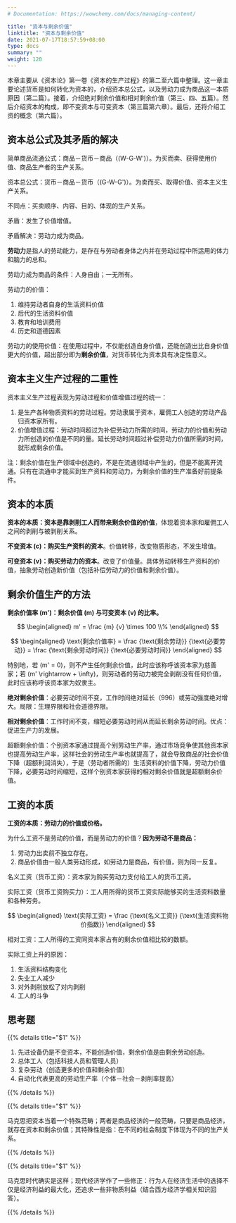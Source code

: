```yaml
---
# Documentation: https://wowchemy.com/docs/managing-content/

title: "资本与剩余价值"
linktitle: "资本与剩余价值"
date: 2021-07-17T18:57:59+08:00
type: docs
summary: ""
weight: 120
---
```


本章主要从《资本论》第一卷《资本的生产过程》的第二至六篇中整理。这一章主要论述货币是如何转化为资本的，介绍资本总公式，以及劳动力成为商品这一本质原因（第二篇）。接着，介绍绝对剩余价值和相对剩余价值（第三、四、五篇）。然后介绍资本的构成，即不变资本与可变资本（第三篇第六章）。最后，还将介绍工资的概念（第六篇）。

<!--more-->

## 资本总公式及其矛盾的解决

简单商品流通公式：商品－货币－商品（\(W-G-W'\)）。为买而卖、获得使用价值、商品生产者的生产关系。

资本总公式：货币－商品－货币（\(G-W-G'\)）。为卖而买、取得价值、资本主义生产关系。

不同点：买卖顺序、内容、目的、体现的生产关系。

矛盾：发生了价值增值。

矛盾解决：劳动力成为商品。

**劳动力**是指人的劳动能力，是存在与劳动者身体之内并在劳动过程中所运用的体力和脑力的总和。

劳动力成为商品的条件：人身自由；一无所有。

劳动力的价值：

1. 维持劳动者自身的生活资料价值
2. 后代的生活资料价值
3. 教育和培训费用
4. 历史和道德因素

劳动力的使用价值：在使用过程中，不仅能创造自身价值，还能创造出比自身价值更大的价值，超出部分即为**剩余价值**，对货币转化为资本具有决定性意义。

## 资本主义生产过程的二重性

资本主义生产过程表现为劳动过程和价值增值过程的统一：

1. 是生产各种物质资料的劳动过程。劳动隶属于资本，雇佣工人创造的劳动产品归资本家所有。
2. 价值增值过程：劳动时间超过为补偿劳动力所需的时间，劳动力的价值和劳动力所创造的价值是不同的量。延长劳动时间超过补偿劳动力价值所需的时间，就形成剩余价值。

注：剩余价值在生产领域中创造的，不是在流通领域中产生的，但是不能离开流通。只有在流通中才能买到生产资料和劳动力，为剩余价值的生产准备好前提条件。

## 资本的本质

**资本的本质：资本是靠剥削工人而带来剩余价值的价值**，体现着资本家和雇佣工人之间的剥削与被剥削关系。

**不变资本 \(c\)：购买生产资料的资本**。价值转移，改变物质形态，不发生增值。

**可变资本 \(v\)：购买劳动力的资本**。改变了价值量。具体劳动转移生产资料的价值，抽象劳动创造新价值（包括补偿劳动力的价值和剩余价值）。

## 剩余价值生产的方法

**剩余价值率 \(m'\)：剩余价值 \(m\) 与可变资本 \(v\) 的比率。**

$$
\begin{aligned}
m' = \frac {m} {v} \times 100 \\%
\end{aligned}
$$

$$
\begin{aligned}
\text{剩余价值率} = \frac {\text{剩余劳动}} {\text{必要劳动}} = \frac {\text{剩余劳动时间}} {\text{必要劳动时间}}
\end{aligned}
$$

特别地，若 \(m' = 0\)，则不产生任何剩余价值，此时应该称呼该资本家为慈善家；若 \(m' \rightarrow + \infty\)，则劳动者的劳动力被完全剥削没有任何价值，此时应该称呼该资本家为奴隶主。

**绝对剩余价值**：必要劳动时间不变，工作时间绝对延长（996）或劳动强度绝对增大。局限：生理界限和社会道德界限。

**相对剩余价值**：工作时间不变，缩短必要劳动时间从而延长剩余劳动时间。优点：促进生产力的发展。

超额剩余价值：个别资本家通过提高个别劳动生产率，通过市场竞争使其他资本家也提高劳动生产率，这样社会的劳动生产率也就提高了，就会导致商品的社会价值下降（超额利润消失），于是（劳动者所需的）生活资料的价值下降，劳动力价值下降，必要劳动时间缩短，这样个别资本家获得的相对剩余价值就是超额剩余价值。

## 工资的本质

**工资的本质：劳动力的价值或价格。**

为什么工资不是劳动的价值，而是劳动力的价值？**因为劳动不是商品：**

1. 劳动力出卖前不独立存在。
2. 商品价值由一般人类劳动形成，如劳动力是商品，有价值，则为同一反复。

名义工资（货币工资）：资本家为购买劳动力支付给工人的货币工资。

实际工资（货币工资购买力）：工人用所得的货币工资实际能够买的生活资料数量和各种劳务。

$$
\begin{aligned}
\text{实际工资} = \frac {\text{名义工资}} {\text{生活资料物价指数}}
\end{aligned}
$$

相对工资：工人所得的工资同资本家占有的剩余价值相比较的数额。

实际工资上升的原因：

1. 生活资料结构变化
2. 失业工人减少
3. 对外剥削放松了对内剥削
4. 工人的斗争

## 思考题

{{% details title="$1" %}}

1. 先进设备仍是不变资本，不能创造价值，剩余价值是由剩余劳动创造。
2. 总体工人（包括科技人员和管理人员）
3. 复杂劳动（创造更多的价值和剩余价值）
4. 自动化代表更高的劳动生产率（个体－社会－剥削率提高）

{{% /details %}}

{{% details title="$1" %}}

马克思把资本当着一个特殊范畴；两者是商品经济的一般范畴，只要是商品经济，就存在资本和剩余价值；其特殊性是指：在不同的社会制度下体现为不同的生产关系。

{{% /details %}}

{{% details title="$1" %}}

马克思时代确实是这样；现代经济学作了一些修正：行为人在经济生活中的选择不仅是经济利益的最大化，还追求一些非物质利益（结合西方经济学相关知识回答）。

{{% /details %}}
